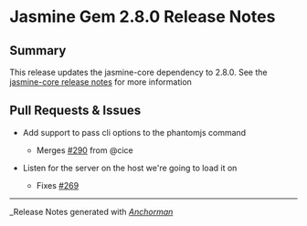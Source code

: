 # Jasmine Gem 2.8.0 Release Notes

## Summary

This release updates the jasmine-core dependency to 2.8.0. See the
[jasmine-core release notes](https://github.com/jasmine/jasmine/blob/master/release_notes/2.8.0.md)
for more information

## Pull Requests & Issues

* Add support to pass cli options to the phantomjs command
  - Merges [#290](https://github.com/jasmine/jasmine-gem/issues/290) from @cice


* Listen for the server on the host we're going to load it on
  - Fixes [#269](https://github.com/jasmine/jasmine-gem/issues/269)


------

_Release Notes generated with _[Anchorman](http://github.com/infews/anchorman)_
